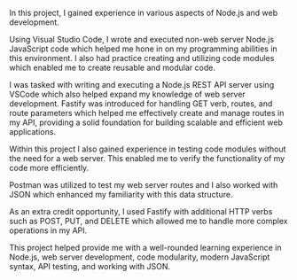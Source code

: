 In this project, I gained experience in various aspects of Node.js and web development.

Using Visual Studio Code, I wrote and executed non-web server Node.js JavaScript code which helped me hone in on my programming abilities in this environment. I also had practice creating and utilizing code modules which enabled me to create reusable and modular code. 

I was tasked with writing and executing a Node.js REST API server using VSCode which also helped expand my knowledge of web server development.
Fastify was introduced for handling GET verb, routes, and route parameters which helped me effectively create and manage routes in my API, providing a solid foundation for building scalable and efficient web applications.

Within this project I also gained experience in testing code modules without the need for a web server. This enabled me to verify the functionality of my code more efficiently.

Postman was utilized to test my web server routes and I also worked with JSON which enhanced my familiarity with this data structure.

As an extra credit opportunity, I used Fastify with additional HTTP verbs such as POST, PUT, and DELETE which allowed me to handle more complex operations in my API. 

This project helped provide me with a well-rounded learning experience in Node.js, web server development, code modularity, modern JavaScript syntax, API testing, and working with JSON. 
